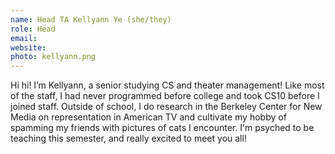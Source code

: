 ```yaml
---
name: Head TA Kellyann Ye (she/they)
role: Head
email:
website:
photo: kellyann.png
---
```

Hi hi! I’m Kellyann, a senior studying CS and theater management! Like most of the staff, I had never programmed before college and took CS10 before I joined staff. Outside of school, I do research in the Berkeley Center for New Media on representation in American TV and cultivate my hobby of spamming my friends with pictures of cats I encounter. I'm psyched to be teaching this semester, and really excited to meet you all!
